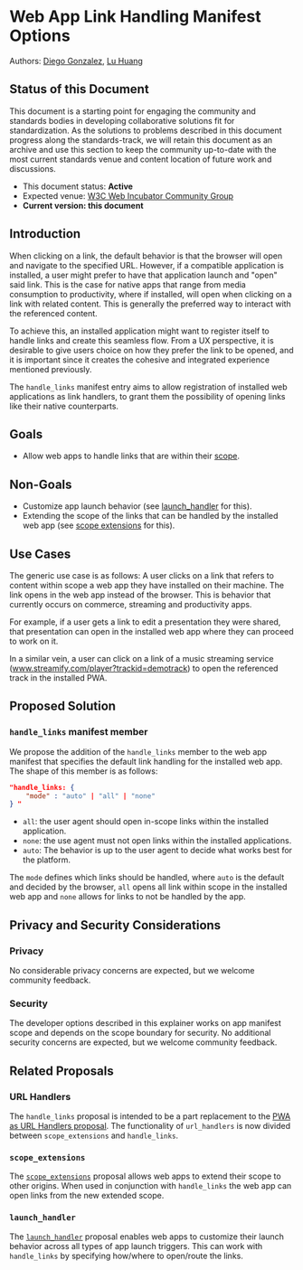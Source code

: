 # Web App Link Handling Manifest Options

Authors: [Diego Gonzalez](https://github.com/diekus), [Lu Huang](https://github.com/luhuangmsft)

## Status of this Document
This document is a starting point for engaging the community and standards bodies in developing collaborative solutions fit for standardization. As the solutions to problems described in this document progress along the standards-track, we will retain this document as an archive and use this section to keep the community up-to-date with the most current standards venue and content location of future work and discussions.
* This document status: **Active**
* Expected venue: [W3C Web Incubator Community Group](https://wicg.io/)
* **Current version: this document**
    
## Introduction

When clicking on a link, the default behavior is that the browser will open and navigate to the specified URL. However, if a compatible application is installed, a user might prefer to have that application launch and "open" said link. This is the case for native apps that range from media consumption to productivity, where if installed, will open when clicking on a link with related content. This is generally the preferred way to interact with the referenced content. 

To achieve this, an installed application might want to register itself to handle links and create this seamless flow. From a UX perspective, it is desirable to give users choice on how they prefer the link to be opened, and it is important since it creates the cohesive and integrated experience mentioned previously.

The `handle_links` manifest entry aims to allow registration of installed web applications as link handlers, to grant them the possibility of opening links like their native counterparts.

## Goals

* Allow web apps to handle links that are within their [scope](https://www.w3.org/TR/appmanifest/#understanding-scope).

## Non-Goals

* Customize app launch behavior (see [launch_handler](https://github.com/WICG/sw-launch/blob/main/launch_handler.md) for this).
* Extending the scope of the links that can be handled by the installed web app (see [scope extensions](https://github.com/WICG/manifest-incubations/blob/gh-pages/scope_extensions-explainer.md) for this).

## Use Cases

The generic use case is as follows: A user clicks on a link that refers to content within scope a web app they have installed on their machine. The link opens in the web app instead of the browser. This is behavior that currently occurs on commerce, streaming and productivity apps. 

For example, if a user gets a link to edit a presentation they were shared, that presentation can open in the installed web app where they can proceed to work on it. 

In a similar vein, a user can click on a link of a music streaming service (www.streamify.com/player?trackid=demotrack) to open the referenced track in the installed PWA. 

## Proposed Solution

### `handle_links` manifest member

We propose the addition of the `handle_links` member to the web app manifest that specifies the default link handling for the installed web app. The shape of this member is as follows:

```json
"handle_links: {
    "mode" : "auto" | "all" | "none"
} "
```

* `all`: the user agent should open in-scope links within the installed application.
* `none`: the use agent must not open links within the installed applications.
* `auto`: The behavior is up to the user agent to decide what works best for the platform.

The `mode` defines which links should be handled, where `auto` is the default and decided by the browser, `all` opens all link within scope in the installed web app and `none` allows for links to not be handled by the app.  


## Privacy and Security Considerations

### Privacy

No considerable privacy concerns are expected, but we welcome community feedback.

### Security

The developer options described in this explainer works on app manifest scope and depends on the scope boundary for security. No additional security concerns are expected, but we welcome community feedback.

## Related Proposals

### URL Handlers
The `handle_links` proposal is intended to be a part replacement to the [PWA as URL Handlers proposal](https://github.com/WICG/pwa-url-handler/blob/main/explainer.md). The functionality of `url_handlers` is now divided between `scope_extensions` and `handle_links`. 

### `scope_extensions`

The [`scope_extensions`](https://github.com/WICG/manifest-incubations/blob/gh-pages/scope_extensions-explainer.md) proposal allows web apps to extend their scope to other origins. When used in conjunction with `handle_links` the web app can open links from the new extended scope.

### `launch_handler`
 
The [`launch_handler`](https://github.com/WICG/sw-launch/blob/main/launch_handler.md) proposal enables web apps to customize their launch behavior across all types of app launch triggers. This can work with `handle_links` by specifying how/where to open/route the links. 
